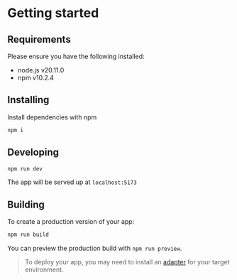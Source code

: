 # Getting started

## Requirements

Please ensure you have the following installed:
- node.js v20.11.0
- npm v10.2.4

## Installing

Install dependencies with npm

```bash
npm i
```

## Developing

```bash
npm run dev
```

The app will be served up at `localhost:5173`

## Building

To create a production version of your app:

```bash
npm run build
```

You can preview the production build with `npm run preview`.

> To deploy your app, you may need to install an [adapter](https://svelte.dev/docs/kit/adapters) for your target environment.
